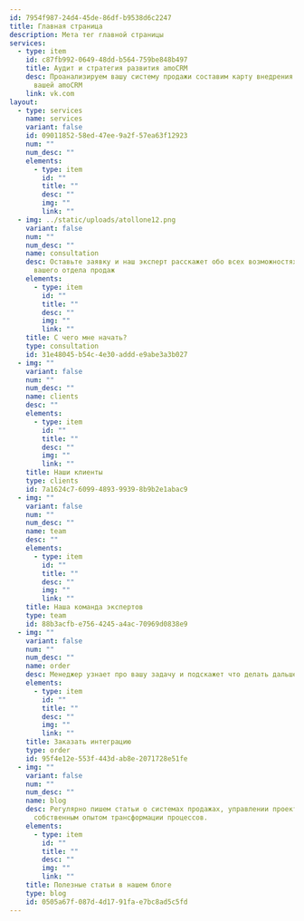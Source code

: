 ```yaml
---
id: 7954f987-24d4-45de-86df-b9538d6c2247
title: Главная страница
description: Мета тег главной страницы
services:
  - type: item
    id: c87fb992-0649-48dd-b564-759be848b497
    title: Аудит и стратегия развития amoCRM
    desc: Проанализируем вашу систему продажи составим карту внедрения или развития
      вашей amoCRM
    link: vk.com
layout:
  - type: services
    name: services
    variant: false
    id: 09011852-58ed-47ee-9a2f-57ea63f12923
    num: ""
    num_desc: ""
    elements:
      - type: item
        id: ""
        title: ""
        desc: ""
        img: ""
        link: ""
  - img: ../static/uploads/atollone12.png
    variant: false
    num: ""
    num_desc: ""
    name: consultation
    desc: Оставьте заявку и наш эксперт расскажет обо всех возможностях развития
      вашего отдела продаж
    elements:
      - type: item
        id: ""
        title: ""
        desc: ""
        img: ""
        link: ""
    title: С чего мне начать?
    type: consultation
    id: 31e48045-b54c-4e30-addd-e9abe3a3b027
  - img: ""
    variant: false
    num: ""
    num_desc: ""
    name: clients
    desc: ""
    elements:
      - type: item
        id: ""
        title: ""
        desc: ""
        img: ""
        link: ""
    title: Наши клиенты
    type: clients
    id: 7a1624c7-6099-4893-9939-8b9b2e1abac9
  - img: ""
    variant: false
    num: ""
    num_desc: ""
    name: team
    desc: ""
    elements:
      - type: item
        id: ""
        title: ""
        desc: ""
        img: ""
        link: ""
    title: Наша команда экспертов
    type: team
    id: 88b3acfb-e756-4245-a4ac-70969d0838e9
  - img: ""
    variant: false
    num: ""
    num_desc: ""
    name: order
    desc: Менеджер узнает про вашу задачу и подскажет что делать дальше
    elements:
      - type: item
        id: ""
        title: ""
        desc: ""
        img: ""
        link: ""
    title: Заказать интеграцию
    type: order
    id: 95f4e12e-553f-443d-ab8e-2071728e51fe
  - img: ""
    variant: false
    num: ""
    num_desc: ""
    name: blog
    desc: Регулярно пишем статьи о системах продажах, управлении проектами и делимся
      собственным опытом трансформации процессов.
    elements:
      - type: item
        id: ""
        title: ""
        desc: ""
        img: ""
        link: ""
    title: Полезные статьи в нашем блоге
    type: blog
    id: 0505a67f-087d-4d17-91fa-e7bc8ad5c5fd
---
```

